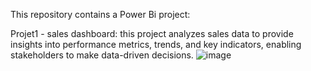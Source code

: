 This repository contains a Power Bi project:

Projet1 - sales dashboard: this project analyzes sales data to provide insights into performance metrics, trends, and key indicators, enabling stakeholders to make data-driven decisions.
![image](https://github.com/user-attachments/assets/8f15b27b-f826-42d6-b754-e2830766a3aa)
